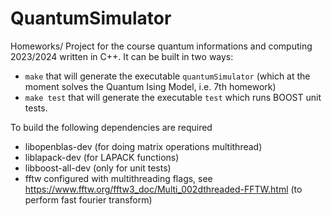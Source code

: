 # QuantumSimulator
Homeworks/ Project for the course quantum informations and computing 2023/2024 written in C++.
It can be built in two ways:
 - `make` that will generate the executable `quantumSimulator` (which at the moment solves the Quantum Ising Model, i.e. 7th homework)
 - `make test` that will generate the executable `test` which runs BOOST unit tests.

To build the following dependencies are required
  - libopenblas-dev (for doing matrix operations multithread)
  - liblapack-dev (for LAPACK functions)
  - libboost-all-dev (only for unit tests)
  - fftw configured with multithreading flags, see https://www.fftw.org/fftw3_doc/Multi_002dthreaded-FFTW.html (to perform fast fourier transform)

